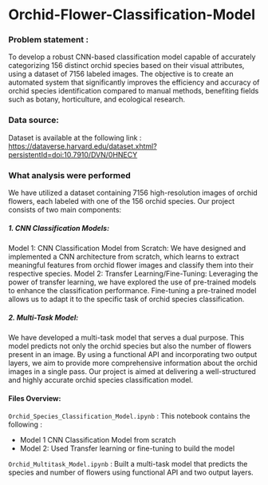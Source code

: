 # Orchid-Flower-Classification-Model

### Problem statement : 

To develop a robust CNN-based classification model capable of accurately categorizing 156 distinct orchid species based on their visual attributes, using a dataset of 7156 labeled images. The objective is to create an automated system that significantly improves the efficiency and accuracy of orchid species identification compared to manual methods, benefiting fields such as botany, horticulture, and ecological research.


### Data source:
Dataset is available at the following link : https://dataverse.harvard.edu/dataset.xhtml?persistentId=doi:10.7910/DVN/0HNECY

### What analysis were performed

We have utilized a dataset containing 7156 high-resolution images of orchid flowers, each labeled with one of the 156 orchid species. Our project consists of two main components:

##### 1.	CNN Classification Models:

Model 1: CNN Classification Model from Scratch: We have designed and implemented a CNN architecture from scratch, which learns to extract meaningful features from orchid flower images and classify them into their respective species.
Model 2: Transfer Learning/Fine-Tuning: Leveraging the power of transfer learning, we have explored the use of pre-trained models to enhance the classification performance. Fine-tuning a pre-trained model allows us to adapt it to the specific task of orchid species classification.

##### 2.	Multi-Task Model:
We have developed a multi-task model that serves a dual purpose. This model predicts not only the orchid species but also the number of flowers present in an image. By using a functional API and incorporating two output layers, we aim to provide more comprehensive information about the orchid images in a single pass.
Our project is aimed at delivering a well-structured and highly accurate orchid species classification model.

#### Files Overview:

```Orchid_Species_Classification_Model.ipynb``` : This notebook contains the following  :
-  Model 1  CNN Classification Model from scratch
-  Model 2: Used Transfer learning or fine-tuning to build the model

```Orchid_Multitask_Model.ipynb``` : Built a multi-task model that predicts the species and number of flowers using functional API and two output layers.


